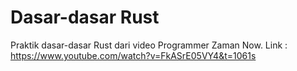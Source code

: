 # Dasar-dasar Rust
Praktik dasar-dasar Rust dari video Programmer Zaman Now.
Link : https://www.youtube.com/watch?v=FkASrE05VY4&t=1061s
